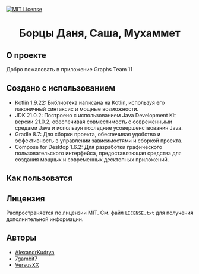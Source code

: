 [![MIT License][license-shield]][license-url]

<h1 align="center">Борцы Даня, Саша, Мухаммет</h1>

## О проекте

Добро пожаловать в приложение Graphs Team 11

## Создано с использованием

- Kotlin 1.9.22: Библиотека написана на Kotlin, используя его лаконичный синтаксис и мощные возможности.
- JDK 21.0.2: Построено с использованием Java Development Kit версии 21.0.2, обеспечивая совместимость с 
  современными средами Java и используя последние усовершенствования Java.
- Gradle 8.7: Для сборки проекта, обеспечивая удобство и эффективность в управлении зависимостями и сборкой проекта.
- Compose for Desktop 1.6.2: Для разработки графического пользовательского интерфейса, предоставляющая средства для 
  создания мощных и современных десктопных приложений.

## Как пользоватся

## Лицензия

Распространяется по лицензии MIT. См. файл `LICENSE.txt` для получения дополнительной информации.

## Авторы

- [AlexandrKudrya](https://github.com/AlexandrKudrya)
- [7gambit7](https://github.com/7gambit7)
- [VersusXX](https://github.com/VersusXX)

[license-shield]: https://img.shields.io/github/license/othneildrew/Best-README-Template.svg?style=for-the-badge:
[license-url]: https://github.com/spbu-coding-2023/trees-11/blob/main/LICENSE.txt